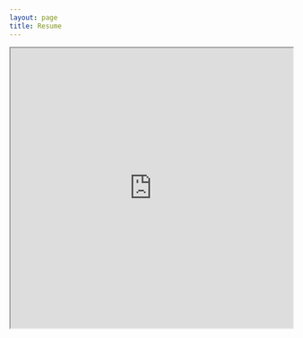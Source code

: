 ```yaml
---
layout: page
title: Resume
---
```


<iframe src="https://drive.google.com/drive/u/0/folders/10B-5R20jcUH0qf7c9CcjFEGrgcMulov3" height="500px" width="100%"></iframe>
